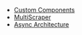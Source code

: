 - [Custom Components](custom_components.md)
- [MultiScraper](multi_scraper.md)
- [Async Architecture](./async_architecture.md)